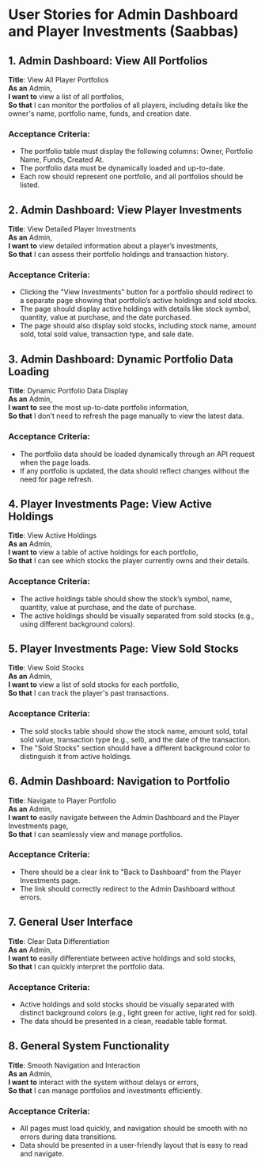 # User Stories for Admin Dashboard and Player Investments (Saabbas)

## 1. Admin Dashboard: View All Portfolios

**Title**: View All Player Portfolios  
**As an** Admin,  
**I want to** view a list of all portfolios,  
**So that** I can monitor the portfolios of all players, including details like the owner's name, portfolio name, funds, and creation date.

### Acceptance Criteria:
- The portfolio table must display the following columns: Owner, Portfolio Name, Funds, Created At.
- The portfolio data must be dynamically loaded and up-to-date.
- Each row should represent one portfolio, and all portfolios should be listed.



## 2. Admin Dashboard: View Player Investments

**Title**: View Detailed Player Investments  
**As an** Admin,  
**I want to** view detailed information about a player’s investments,  
**So that** I can assess their portfolio holdings and transaction history.

### Acceptance Criteria:
- Clicking the "View Investments" button for a portfolio should redirect to a separate page showing that portfolio’s active holdings and sold stocks.
- The page should display active holdings with details like stock symbol, quantity, value at purchase, and the date purchased.
- The page should also display sold stocks, including stock name, amount sold, total sold value, transaction type, and sale date.



## 3. Admin Dashboard: Dynamic Portfolio Data Loading

**Title**: Dynamic Portfolio Data Display  
**As an** Admin,  
**I want to** see the most up-to-date portfolio information,  
**So that** I don’t need to refresh the page manually to view the latest data.

### Acceptance Criteria:
- The portfolio data should be loaded dynamically through an API request when the page loads.
- If any portfolio is updated, the data should reflect changes without the need for page refresh.



## 4. Player Investments Page: View Active Holdings

**Title**: View Active Holdings  
**As an** Admin,  
**I want to** view a table of active holdings for each portfolio,  
**So that** I can see which stocks the player currently owns and their details.

### Acceptance Criteria:
- The active holdings table should show the stock’s symbol, name, quantity, value at purchase, and the date of purchase.
- The active holdings should be visually separated from sold stocks (e.g., using different background colors).



## 5. Player Investments Page: View Sold Stocks

**Title**: View Sold Stocks  
**As an** Admin,  
**I want to** view a list of sold stocks for each portfolio,  
**So that** I can track the player's past transactions.

### Acceptance Criteria:
- The sold stocks table should show the stock name, amount sold, total sold value, transaction type (e.g., sell), and the date of the transaction.
- The "Sold Stocks" section should have a different background color to distinguish it from active holdings.



## 6. Admin Dashboard: Navigation to Portfolio

**Title**: Navigate to Player Portfolio  
**As an** Admin,  
**I want to** easily navigate between the Admin Dashboard and the Player Investments page,  
**So that** I can seamlessly view and manage portfolios.

### Acceptance Criteria:
- There should be a clear link to "Back to Dashboard" from the Player Investments page.
- The link should correctly redirect to the Admin Dashboard without errors.



## 7. General User Interface

**Title**: Clear Data Differentiation  
**As an** Admin,  
**I want to** easily differentiate between active holdings and sold stocks,  
**So that** I can quickly interpret the portfolio data.

### Acceptance Criteria:
- Active holdings and sold stocks should be visually separated with distinct background colors (e.g., light green for active, light red for sold).
- The data should be presented in a clean, readable table format.



## 8. General System Functionality

**Title**: Smooth Navigation and Interaction  
**As an** Admin,  
**I want to** interact with the system without delays or errors,  
**So that** I can manage portfolios and investments efficiently.

### Acceptance Criteria:
- All pages must load quickly, and navigation should be smooth with no errors during data transitions.
- Data should be presented in a user-friendly layout that is easy to read and navigate.

